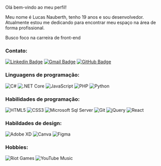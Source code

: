 Olá bem-vindo ao meu perfil! 

Meu nome é Lucas Nauberth, tenho 19 anos e sou desenvolvedor.
Atualmente estou me dedicando para encontrar meu espaço na área de forma profissional.

Busco foco na carreira de front-end

### Contato:

[![Linkedin Badge](https://img.shields.io/badge/-Lucas%20Nauberth-%231572B6?style=flat-square&logo=Linkedin&logoColor=white&link=https://www.linkedin.com/in/lucas-nauberth-souza-protasio-071a541b8/)](https://www.linkedin.com/in/lucas-nauberth-souza-protasio-071a541b8/)
[![Gmail Badge](https://img.shields.io/badge/-lucasnauberth@gmail.com-CC2927?style=flat-square&logo=Gmail&logoColor=white)](https://mail.google.com/mail/u/0/#inbox)
[![GitHub Badge](https://img.shields.io/badge/GitHub-100000?style=flat-square&logo=github&logoColor=white)](https://github.com/lucasnauberth28)

### Linguagens de programação:
![C#](https://img.shields.io/badge/C%23-239120?style=flat-square&logo=c-sharp&logoColor=white)
![.NET Core](https://img.shields.io/badge/.NET-5C2D91?style=flat-square&logo=.net&logoColor=white)
![JavaScript](https://img.shields.io/badge/javascript-%23323330.svg?style=for-the-badge&logo=javascript&logoColor=%23F7DF1E)
![PHP](https://img.shields.io/badge/php-%23777BB4.svg?style=for-the-badge&logo=php&logoColor=white)
![Python](https://img.shields.io/badge/python-3670A0?style=for-the-badge&logo=python&logoColor=ffdd54)


### Habilidades de programação:
![HTML5](https://img.shields.io/badge/-HTML5-%23E44D27?style=flat-square&logo=html5&logoColor=ffffff)
![CSS3](https://img.shields.io/badge/-CSS3-%231572B6?style=flat-square&logo=css3)
![Microsoft Sql Server](https://img.shields.io/badge/-Sql%20Server-CC2927?style=flat-square&logo=microsoft-sql-server&logoColor=ffffff)
![Git](https://img.shields.io/badge/Git-F05032?style=flat-square&logo=git&logoColor=white)
![jQuery](https://img.shields.io/badge/jquery-%230769AD.svg?style=for-the-badge&logo=jquery&logoColor=white)
![React](https://img.shields.io/badge/react-%2320232a.svg?style=for-the-badge&logo=react&logoColor=%2361DAFB)

### Habildades de design:
![Adobe XD](https://img.shields.io/badge/Adobe%20XD-470137?style=for-the-badge&logo=Adobe%20XD&logoColor=#FF61F6)
![Canva](https://img.shields.io/badge/Canva-%2300C4CC.svg?style=for-the-badge&logo=Canva&logoColor=white)
![Figma](https://img.shields.io/badge/figma-%23F24E1E.svg?style=for-the-badge&logo=figma&logoColor=white)

### Hobbies:
![Riot Games](https://img.shields.io/badge/riotgames-D32936.svg?style=for-the-badge&logo=riotgames&logoColor=white)
![YouTube Music](https://img.shields.io/badge/YouTube_Music-FF0000?style=for-the-badge&logo=youtube-music&logoColor=white)
